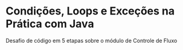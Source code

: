 # Condições, Loops e Exceções na Prática com Java

Desafio de código em 5 etapas sobre o módulo de Controle de Fluxo
